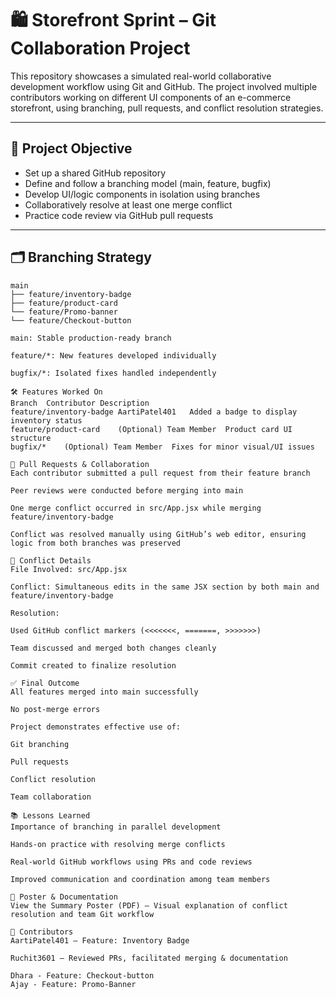 # 🛍️ Storefront Sprint – Git Collaboration Project

This repository showcases a simulated real-world collaborative development workflow using Git and GitHub. The project involved multiple contributors working on different UI components of an e-commerce storefront, using branching, pull requests, and conflict resolution strategies.

---

## 🚀 Project Objective

- Set up a shared GitHub repository
- Define and follow a branching model (main, feature, bugfix)
- Develop UI/logic components in isolation using branches
- Collaboratively resolve at least one merge conflict
- Practice code review via GitHub pull requests

---

## 🗂️ Branching Strategy

```plaintext
main
├── feature/inventory-badge
├── feature/product-card
└── feature/Promo-banner
└── feature/Checkout-button

main: Stable production-ready branch

feature/*: New features developed individually

bugfix/*: Isolated fixes handled independently

🛠️ Features Worked On
Branch	Contributor	Description
feature/inventory-badge	AartiPatel401	Added a badge to display inventory status
feature/product-card	(Optional) Team Member	Product card UI structure
bugfix/*	(Optional) Team Member	Fixes for minor visual/UI issues

🔁 Pull Requests & Collaboration
Each contributor submitted a pull request from their feature branch

Peer reviews were conducted before merging into main

One merge conflict occurred in src/App.jsx while merging feature/inventory-badge

Conflict was resolved manually using GitHub’s web editor, ensuring logic from both branches was preserved

🧠 Conflict Details
File Involved: src/App.jsx

Conflict: Simultaneous edits in the same JSX section by both main and feature/inventory-badge

Resolution:

Used GitHub conflict markers (<<<<<<<, =======, >>>>>>>)

Team discussed and merged both changes cleanly

Commit created to finalize resolution

✅ Final Outcome
All features merged into main successfully

No post-merge errors

Project demonstrates effective use of:

Git branching

Pull requests

Conflict resolution

Team collaboration

📚 Lessons Learned
Importance of branching in parallel development

Hands-on practice with resolving merge conflicts

Real-world GitHub workflows using PRs and code reviews

Improved communication and coordination among team members

📸 Poster & Documentation
View the Summary Poster (PDF) – Visual explanation of conflict resolution and team Git workflow

👥 Contributors
AartiPatel401 – Feature: Inventory Badge

Ruchit3601 – Reviewed PRs, facilitated merging & documentation

Dhara - Feature: Checkout-button
Ajay - Feature: Promo-Banner


